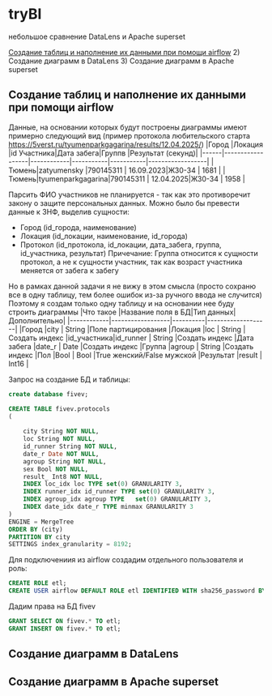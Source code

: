 # tryBI
небольшое сравнение DataLens и Apache superset

[Создание таблиц и наполнение их данными при помощи airflow](#first)
2) Создание диаграмм в DataLens
3) Создание диаграмм в Apache superset

## <a id="first">Создание таблиц и наполнение их данными при помощи airflow</a>
Данные, на основании которых будут построены диаграммы имеют примерно следующий вид (пример протокола любительского старта https://5verst.ru/tyumenparkgagarina/results/12.04.2025/)
|Город |Локация           |id Участника|Дата забега|Группв     |Результат (секунд)|
|------|------------------|------------|-----------|-----------|------------------|
|Тюмень|zatyumensky       |790145311   | 16.09.2023|Ж30-34     | 1681             |
|Тюмень|tyumenparkgagarina|790145311   | 12.04.2025|Ж30-34     | 1958             |

Парсить ФИО участников не планируется - так как это противоречит закону о защите персональных данных.
Можно было бы превести данные к 3НФ, выделив сущности:
* Город (id_города, наименование)
* Локация (id_локации, наименование, id_города)
* Протокол (id_протокола, id_локации, дата_забега, группа, id_участника, результат)
Причечание: Группа относится к сущности протокол, а не к сущности участник, так как возраст участника меняется от забега к забегу

Но в рамках данной задачи я не вижу в этом смысла (просто сохраню все в одну таблицу, тем более ошибок из-за ручного ввода не случится)
Поэтому я создам только одну таблицу и на основании нее буду строить диаграммы
|Что такое   |Название поля в БД|Тип данных|Дополнительно|
|------------|------------------|----------|-------------------|
|Город       |city              | String   |Поле партицирования
|Локация     |loc               | String   |Создать индекс
|id_участника|id_runner         | String   |Создать индекс
|Дата забега |date_r            | Date     |Создать индекс
|Группа      |agroup            | String   |Создать индекс
|Пол         |Bool              | Bool     |True женский/False мужской
|Результат   |result            | Int16    |

Запрос на создание  БД и таблицы:
```sql
create database fivev;

CREATE TABLE fivev.protocols
(
   
    city String NOT NULL,
    loc String NOT NULL,
    id_runner String NOT NULL,
    date_r Date NOT NULL,
    agroup String NOT NULL,
    sex Bool NOT NULL,
    result_ Int8 NOT NULL,
    INDEX loc_idx loc TYPE set(0) GRANULARITY 3,
    INDEX runner_idx id_runner TYPE set(0) GRANULARITY 3,
    INDEX agroup_idx agroup TYPE   set(0) GRANULARITY 3,
    INDEX date_idx date_r TYPE minmax GRANULARITY 3
)
ENGINE = MergeTree
ORDER BY (city)
PARTITION BY city
SETTINGS index_granularity = 8192;
```
Для подключениия из airflow создадим отдельного пользователя и роль:
```sql
CREATE ROLE etl;
CREATE USER airflow DEFAULT ROLE etl IDENTIFIED WITH sha256_password BY 'airflow';
```
Дадим права на БД fivev
```sql
GRANT SELECT ON fivev.* TO etl; 
GRANT INSERT ON fivev.* TO etl; 
```


## Создание диаграмм в DataLens 
## Создание диаграмм в  Apache superset